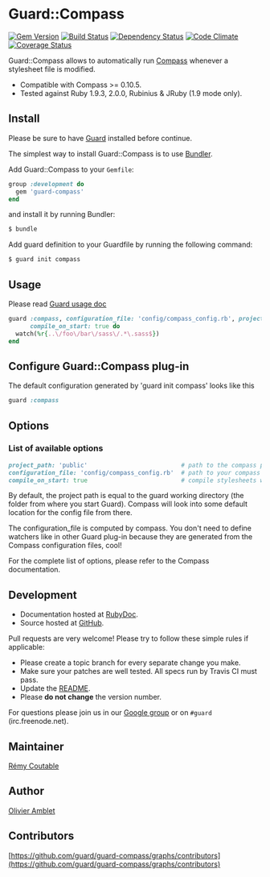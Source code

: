 # Guard::Compass

[![Gem Version](https://badge.fury.io/rb/guard-compass.png)](http://badge.fury.io/rb/guard-compass) [![Build Status](https://travis-ci.org/guard/guard-compass.png?branch=master)](https://travis-ci.org/guard/guard-compass) [![Dependency Status](https://gemnasium.com/guard/guard-compass.png)](https://gemnasium.com/guard/guard-compass) [![Code Climate](https://codeclimate.com/github/guard/guard-compass.png)](https://codeclimate.com/github/guard/guard-compass) [![Coverage Status](https://coveralls.io/repos/guard/guard-compass/badge.png?branch=master)](https://coveralls.io/r/guard/guard-compass)

Guard::Compass allows to automatically run [Compass](https://github.com/chriseppstein/compass)
whenever a stylesheet file is modified.

* Compatible with Compass >= 0.10.5.
* Tested against Ruby 1.9.3, 2.0.0, Rubinius & JRuby (1.9 mode only).

## Install

Please be sure to have [Guard](http://github.com/guard/guard) installed before continue.

The simplest way to install Guard::Compass is to use [Bundler](http://gembundler.com/).

Add Guard::Compass to your `Gemfile`:

```ruby
group :development do
  gem 'guard-compass'
end
```

and install it by running Bundler:

```bash
$ bundle
```

Add guard definition to your Guardfile by running the following command:

```bash
$ guard init compass
```

## Usage

Please read [Guard usage doc](http://github.com/guard/guard#readme)

```ruby
guard :compass, configuration_file: 'config/compass_config.rb', project_path: 'public',
      compile_on_start: true do
  watch(%r{..\/foo\/bar\/sass\/.*\.sass$})
end
```

## Configure Guard::Compass plug-in

The default configuration generated by 'guard init compass' looks like this

```ruby
guard :compass
```

## Options

### List of available options

```ruby
project_path: 'public'                          # path to the compass project directory (from guard working directory)
configuration_file: 'config/compass_config.rb'  # path to your compass configuration file (from guard working directory)
compile_on_start: true                          # compile stylesheets when guard starts
```

By default, the project path is equal to the guard working directory (the folder from where you start Guard).
Compass will look into some default location for the config file from there.

The configuration_file is computed by compass. You don't need to define watchers like
in other Guard plug-in because they are generated from the Compass configuration files, cool!

For the complete list of options, please refer to the Compass documentation.

## Development

* Documentation hosted at [RubyDoc](http://rubydoc.info/github/guard/guard-compass/master/frames).
* Source hosted at [GitHub](https://github.com/guard/guard-compass).

Pull requests are very welcome! Please try to follow these simple rules if applicable:

* Please create a topic branch for every separate change you make.
* Make sure your patches are well tested. All specs run by Travis CI must pass.
* Update the [README](https://github.com/guard/guard-compass/blob/master/README.md).
* Please **do not change** the version number.

For questions please join us in our [Google group](http://groups.google.com/group/guard-dev) or on
`#guard` (irc.freenode.net).

## Maintainer

[Rémy Coutable](https://github.com/rymai)

## Author

[Olivier Amblet](https://github.com/oliamb)

## Contributors

[https://github.com/guard/guard-compass/graphs/contributors](https://github.com/guard/guard-compass/graphs/contributors)
